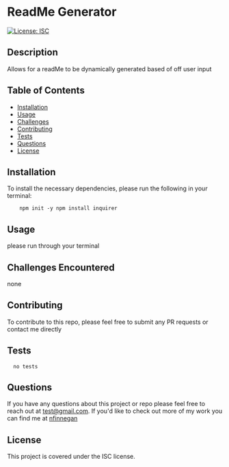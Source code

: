 # ReadMe Generator

  [![License: ISC](https://img.shields.io/badge/License-ISC-blue.svg)](https://opensource.org/licenses/ISC)

  ## Description
  
  Allows for a readMe to be dynamically generated based of off user input

  ## Table of Contents
  * [Installation](#installation)
  * [Usage](#usage)
  * [Challenges](#challenges)
  * [Contributing](#contributing)
  * [Tests](#tests)
  * [Questions](#questions)
  * [License](#license)

  ## Installation
  To install the necessary dependencies, please run the following in your terminal:

    
        npm init -y npm install inquirer
 

  ## Usage

  please run through your terminal

  ## Challenges Encountered

  none

  ## Contributing
  To contribute to this repo, please feel free to submit any PR requests or contact me directly 

  ## Tests

      no tests 

  ## Questions
  If you have any questions about this project or repo please feel free to reach out at [test@gmail.com](mailto:test@gmail.com).
  If you'd like to check out more of my work you can find me at [nfinnegan](https://github.com/nfinnegan) 

  ## License
  This project is covered under the ISC license.
